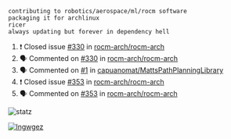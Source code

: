 ```
contributing to robotics/aerospace/ml/rocm software
packaging it for archlinux
ricer
always updating but forever in dependency hell
```

<!--START_SECTION:activity-->
1. ❗️ Closed issue [#330](https://github.com//rocm-arch/rocm-arch/issues/330) in [rocm-arch/rocm-arch](https://github.com//rocm-arch/rocm-arch)
2. 🗣 Commented on [#330](https://github.com//rocm-arch/rocm-arch/issues/330) in [rocm-arch/rocm-arch](https://github.com//rocm-arch/rocm-arch)
3. 🗣 Commented on [#1](https://github.com//capuanomat/MattsPathPlanningLibrary/issues/1) in [capuanomat/MattsPathPlanningLibrary](https://github.com//capuanomat/MattsPathPlanningLibrary)
4. ❗️ Closed issue [#353](https://github.com//rocm-arch/rocm-arch/issues/353) in [rocm-arch/rocm-arch](https://github.com//rocm-arch/rocm-arch)
5. 🗣 Commented on [#353](https://github.com//rocm-arch/rocm-arch/issues/353) in [rocm-arch/rocm-arch](https://github.com//rocm-arch/rocm-arch)
<!--END_SECTION:activity-->


![statz](https://github-readme-stats.vercel.app/api?username=acxz&include_all_commits=true&show_icons=true)

[![lngwgez](https://github-readme-stats.vercel.app/api/top-langs/?username=acxz&layout=compact)](https://github.com/acxz/github-readme-stats)


<!--
**acxz/acxz** is a ✨ _special_ ✨ repository because its `README.md` (this file) appears on your GitHub profile.

Here are some ideas to get you started:

- 🔭 I’m currently working on ...
- 🌱 I’m currently learning ...
- 👯 I’m looking to collaborate on ...
- 🤔 I’m looking for help with ...
- 💬 Ask me about ...
- 📫 How to reach me: ...
- 😄 Pronouns: ...
- ⚡ Fun fact: ...
-->
